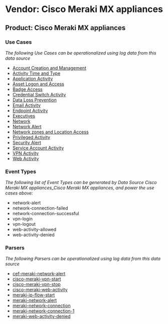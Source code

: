 Vendor: Cisco Meraki MX appliances
==================================
Product: Cisco Meraki MX appliances
-----------------------------------

### Use Cases

_The following Use Cases can be operationalized using log data from this data source_

* [Account Creation and Management](../UseCases/usecase_account_creation_and_management.md)
* [Activity Time  and Type](../UseCases/usecase_activity_time__and_type.md)
* [Application Activity](../UseCases/usecase_application_activity.md)
* [Asset Logon and Access](../UseCases/usecase_asset_logon_and_access.md)
* [Badge Access](../UseCases/usecase_badge_access.md)
* [Credential Switch Activity](../UseCases/usecase_credential_switch_activity.md)
* [Data Loss Prevention](../UseCases/usecase_data_loss_prevention.md)
* [Email Activity](../UseCases/usecase_email_activity.md)
* [Endpoint Activity](../UseCases/usecase_endpoint_activity.md)
* [Executives](../UseCases/usecase_executives.md)
* [Network](../UseCases/usecase_network.md)
* [Network Alert](../UseCases/usecase_network_alert.md)
* [Network zones and Location Access](../UseCases/usecase_network_zones_and_location_access.md)
* [Privileged Activity](../UseCases/usecase_privileged_activity.md)
* [Security Alert](../UseCases/usecase_security_alert.md)
* [Service Account Activity](../UseCases/usecase_service_account_activity.md)
* [VPN Activity](../UseCases/usecase_vpn_activity.md)
* [Web Activity](../UseCases/usecase_web_activity.md)


### Event Types

_The following list of Event Types can be generated by Data Source Cisco Meraki MX appliances_Cisco Meraki MX appliances, and power the use cases above:_

- network-alert
- network-connection-failed
- network-connection-successful
- vpn-login
- vpn-logout
- web-activity-allowed
- web-activity-denied


### Parsers

_The following Parsers can be operationalized using log data from this data source_

* [cef-meraki-network-alert](../Parsers/parserContent_cef-meraki-network-alert.md)
* [cisco-meraki-vpn-start](../Parsers/parserContent_cisco-meraki-vpn-start.md)
* [cisco-meraki-vpn-stop](../Parsers/parserContent_cisco-meraki-vpn-stop.md)
* [cisco-meraki-web-activity](../Parsers/parserContent_cisco-meraki-web-activity.md)
* [meraki-ip-flow-start](../Parsers/parserContent_meraki-ip-flow-start.md)
* [meraki-network-alert](../Parsers/parserContent_meraki-network-alert.md)
* [meraki-network-connection](../Parsers/parserContent_meraki-network-connection.md)
* [meraki-network-connection-1](../Parsers/parserContent_meraki-network-connection-1.md)
* [meraki-web-activity-denied](../Parsers/parserContent_meraki-web-activity-denied.md)
